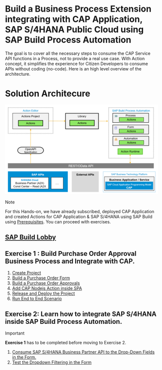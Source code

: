 # Build a Business Process Extension integrating with CAP Application, SAP S/4HANA Public Cloud using SAP Build Process Automation

The goal is to cover all the necessary steps to consume the CAP Service API functions in a Process, not to provide a real use case. With Action concept, it simplifies the experience for Citizen Developers to consume APIs without coding (no-code). Here is an high level overview of the architecture.

# Solution Architecure

![](./images/arch.png)

> [!Note]
> For this Hands-on, we have already subscribed, deployed CAP Application and created Actions for CAP Application & SAP S/4HANA using SAP Build using [Prerequisites](./prerequisites.md). You can proceed with exercises.

## [SAP Build Lobby](https://hands-on-build-workshop-sn679jdj.eu10.build.cloud.sap/lobby)

## Exercise 1 : Build Purchase Order Approval Business Process and Integrate with CAP.

1. [Create Project](./createprocess/README.md)
2. [Build a Purchase Order Form](./form/README.md)
3. [Build a Purchase Order Approvals](./approval/README.md)
4. [Add CAP Nodejs Action inside SPA](./action/README.md)
5. [Release and Deploy the Project](./deploy/README.md)
6. [Run End to End Scenario](./e2e/README.md)

##  Exercise 2: Learn how to integrate SAP S/4HANA inside SAP Build Process Automation.

> [!Important]  
> **Exercise 1** has to be completed before moving to Exercise 2.

1. [Consume SAP S/4HANA Business Partner API to the Drop-Down Fields in the Form.](./s4hana/README.md)
2. [Test the Dropdown Filtering in the Form](./s4hane2e/README.md)

